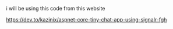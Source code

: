 i will be using this code from this website

https://dev.to/kazinix/aspnet-core-tiny-chat-app-using-signalr-fgh